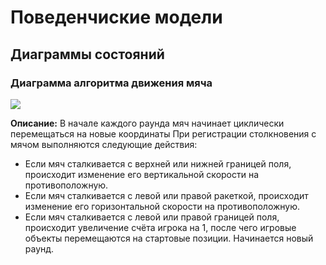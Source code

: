 # Поведенчиские модели

## Диаграммы состояний

### Диаграмма алгоритма движения мяча
[![](https://mermaid.ink/img/pako:eNq1VU1r20AQ_Stij0VybMuuPgg-9dpTb62KELYSi8ZSUGRoagy1TWNKQkKgx7Yh9A8YJU6dOFb-wuw_6uzIX1Aim9rVQVqN3rx583a122LVoOYykymKYvmRFx24pgTfIIYR3MEQJvgcSvCdX_A-DCyfYEeRE7mvPGc_dBqWL-FFEcnbs9PB7m61HnhVt1JZ_pyySK00Jq53L95LilKRJPgBA1GAd_mZjUUTiPkp3Nv8M8Z6GLhdJK3GEidcwRBDQ3jE59dZKyJhsMjC9wccJgi8xc8TYj1dqvXvJCRi7giaes27iBojlhIX5j7OzJ1VnWdRHz-RDVuD3zBKW46FJiQbIdUAxvyMCFNV8ETYGOvM-DNK845Eozu8D-F-Z0r9JX2V4IbIEMFPRGBthTdkxggDCUyw9mqV2SIJ_YDauuT0s0J-UdoYZfSnUniH9_kl79pIJbpJhGerLBGqYlFnZy40ybRj7cJ_LcyOmMfUNFoGOLs2sU-EpzY8CZH84pkVuWZ2Zllqlvf4ub3sMu8Rl8ANaLElUxBxiok-4eerVW1Anil6Oi0by97039reRrOFf-g_bXvbsj2Vt-ZG32Yya7hhw_FqeDjRkWGxqO42XIuZOKw54QeLWb7AOc0oeHPsV5kZhU1XZs3D2uJ8mgXdmhcF4ev0sKMzT2aHjs_MFvvIzLKeM3Q9b-iFUqmsFoplmR0zs1BUc6peymu6oRklo1gw2jL7FARIms8Z-ZfFslpWNU3VVEPTZRYGzf06M_ecgyOXyN8SVNRv_wE9wVmz?type=png)](https://mermaid.live/edit#pako:eNq1VU1r20AQ_Stij0VybMuuPgg-9dpTb62KELYSi8ZSUGRoagy1TWNKQkKgx7Yh9A8YJU6dOFb-wuw_6uzIX1Aim9rVQVqN3rx583a122LVoOYykymKYvmRFx24pgTfIIYR3MEQJvgcSvCdX_A-DCyfYEeRE7mvPGc_dBqWL-FFEcnbs9PB7m61HnhVt1JZ_pyySK00Jq53L95LilKRJPgBA1GAd_mZjUUTiPkp3Nv8M8Z6GLhdJK3GEidcwRBDQ3jE59dZKyJhsMjC9wccJgi8xc8TYj1dqvXvJCRi7giaes27iBojlhIX5j7OzJ1VnWdRHz-RDVuD3zBKW46FJiQbIdUAxvyMCFNV8ETYGOvM-DNK845Eozu8D-F-Z0r9JX2V4IbIEMFPRGBthTdkxggDCUyw9mqV2SIJ_YDauuT0s0J-UdoYZfSnUniH9_kl79pIJbpJhGerLBGqYlFnZy40ybRj7cJ_LcyOmMfUNFoGOLs2sU-EpzY8CZH84pkVuWZ2Zllqlvf4ub3sMu8Rl8ANaLElUxBxiok-4eerVW1Anil6Oi0by97039reRrOFf-g_bXvbsj2Vt-ZG32Yya7hhw_FqeDjRkWGxqO42XIuZOKw54QeLWb7AOc0oeHPsV5kZhU1XZs3D2uJ8mgXdmhcF4ev0sKMzT2aHjs_MFvvIzLKeM3Q9b-iFUqmsFoplmR0zs1BUc6peymu6oRklo1gw2jL7FARIms8Z-ZfFslpWNU3VVEPTZRYGzf06M_ecgyOXyN8SVNRv_wE9wVmz)

**Описание:**
В начале каждого раунда мяч начинает циклически перемещаться на новые координаты
При регистрации столкновения с мячом выполняются следующие действия:
 - Если мяч сталкивается с верхней или нижней границей поля, происходит изменение его вертикальной скорости на противоположную.
 - Если мяч сталкивается с левой или правой ракеткой, происходит изменение его горизонтальной скорости на противоположную.
 - Если мяч сталкивается с левой или правой границей поля, происходит увеличение счёта игрока на 1, после чего игровые объекты перемещаются на стартовые позиции. Начинается новый раунд.
